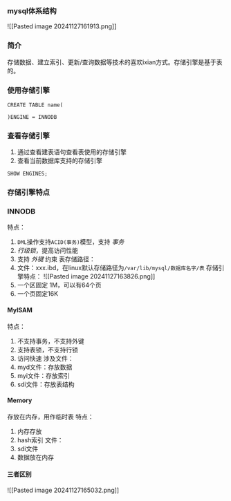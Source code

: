 ### mysql体系结构
![[Pasted image 20241127161913.png]]


### 简介
存储数据、建立索引、更新/查询数据等技术的喜欢ixian方式。存储引擎是基于表的。

### 使用存储引擎
```
CREATE TABLE name(

)ENGINE = INNODB
```

### 查看存储引擎
1. 通过查看建表语句查看表使用的存储引擎
2. 查看当前数据库支持的存储引擎
```
SHOW ENGINES;
```

### 存储引擎特点
### INNODB
特点：
1. `DML`操作支持`ACID(事务)`模型，支持 _事务_	
2. _行级锁_，提高访问性能
3. 支持 _外键_ 约束
表存储路径：
1. 文件：xxx.ibd，在linux默认存储路径为`/var/lib/mysql/数据库名字/表`
存储引擎特点：
![[Pasted image 20241127163826.png]]
1. 一个区固定 1M，可以有64个页 
2. 一个页固定16K


#### MyISAM
特点：
1. 不支持事务，不支持外键
2. 支持表锁，不支持行锁
3. 访问快速
涉及文件：
1.  myd文件：存放数据
2. myi文件：存放索引
3. sdi文件：存放表结构

#### Memory
存放在内存，用作临时表
特点：
1. 内存存放
2. hash索引
文件：
1. sdi文件
2. 数据放在内存

#### 三者区别
![[Pasted image 20241127165032.png]]
